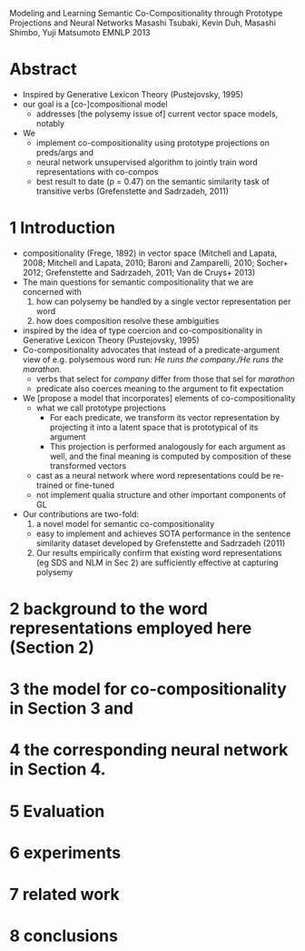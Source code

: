 Modeling and Learning Semantic Co-Compositionality
  through Prototype Projections and Neural Networks
Masashi Tsubaki, Kevin Duh, Masashi Shimbo, Yuji Matsumoto
EMNLP 2013

# Abstract

* Inspired by Generative Lexicon Theory (Pustejovsky, 1995)
* our goal is a [co-]compositional model
  * addresses [the polysemy issue of] current vector space models, notably
* We
  * implement co-compositionality using prototype projections on preds/args and
  * neural network
    unsupervised algorithm to jointly train word representations with co-compos
  * best result to date (ρ = 0.47) on the semantic similarity task of
    transitive verbs (Grefenstette and Sadrzadeh, 2011)

# 1 Introduction

* compositionality (Frege, 1892) in vector space
  (Mitchell and Lapata, 2008; Mitchell and Lapata, 2010; Baroni and Zamparelli,
  2010; Socher+ 2012; Grefenstette and Sadrzadeh, 2011; Van de Cruys+ 2013)
* The main questions for semantic compositionality that we are concerned with
  1. how can polysemy be handled by a single vector representation per word
  2. how does composition resolve these ambiguities
* inspired by the idea of type coercion and co-compositionality
  in Generative Lexicon Theory (Pustejovsky, 1995)
* Co-compositionality advocates that instead of a predicate-argument view of
  e.g. polysemous word run: _He runs the company./He runs the marathon._
  * verbs that select for _company_ differ from those that sel for _marathon_
  * predicate also coerces meaning to the argument to fit expectation
* We [propose a model that incorporates] elements of co-compositionality
  * what we call prototype projections
    * For each predicate, we transform its vector representation by projecting
      it into a latent space that is prototypical of its argument
    * This projection is performed analogously for each argument as well, and
      the final meaning is computed by composition of these transformed vectors
  * cast as a neural network where word representations could be re-trained or
    fine-tuned
  * not implement qualia structure and other important components of GL
* Our contributions are two-fold:
  1. a novel model for semantic co-compositionality
    * easy to implement and achieves SOTA performance in the sentence
      similarity dataset developed by Grefenstette and Sadrzadeh (2011)
  2. Our results empirically confirm that existing word representations
    (eg SDS and NLM in Sec 2) are sufficiently effective at capturing polysemy

# 2 background to the word representations employed here (Section 2)

# 3 the model for co-compositionality in Section 3 and

# 4 the corresponding neural network in Section 4.

# 5 Evaluation

# 6 experiments

# 7 related work

# 8 conclusions
